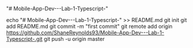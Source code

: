 "# Mobile-App-Dev---Lab-1-Typescript-" 

echo "# Mobile-App-Dev---Lab-1-Typescript-" >> README.md
git init
git add README.md
git commit -m "first commit"
git remote add origin https://github.com/ShaneReynolds93/Mobile-App-Dev---Lab-1-Typescript-.git
git push -u origin master